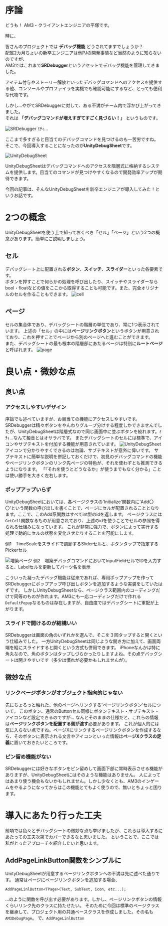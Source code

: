 # 序論
どうも！ AM3・クライアントエンジニアの平塚です。

時に、

皆さんのプロジェクトでは **デバッグ機能** どうされてますでしょうか？<br>
配属2カ月ちょいの新卒エンジニアは他PJの開発事情など当然のように知らないのですが、<br>
AM3ではこれまで**SRDebugger**というアセットでデバッグ機能を管理してきました。

アイテム付与やストーリー解放といったデバッグコマンドへのアクセスを提供する他、コンソールやプロファイラを実機でも確認可能にするなど、とっても便利な代物です。

しかし...やがてSRDebuggerに対して、ある不満がチーム内で浮かび上がってきました。<br>
それは **「デバッグコマンドが増えすぎてすごく見づらい！」** というものです。

![SRDebugger](https://raw.githubusercontent.com/kamahir0/TechArticle/master/UnityDebugSheetStart/IMG_7799.PNG)
ﾐﾁｨ...

ここまで多すぎると目当てのデバッグコマンドを見つけるのも一苦労ですね。
そこで、今回導入することになったのが**UnityDebugSheet**です。

![UnityDebugSheet](https://raw.githubusercontent.com/kamahir0/TechArticle/master/UnityDebugSheetStart/IMG_7800.PNG)

UnityDebugSheetはデバッグコマンドへのアクセスを階層式に格納するシステムを提供します。目当てのコマンドが見つけやすくなるので開発効率アップが期待できます。

今回の記事は、そんなUnityDebugSheetを新卒エンジニアが導入してみた！というお話です。

# 2つの概念
UnityDebugSheetを使う上で知っておくべき「セル」「ページ」という2つの概念があります。簡単にご説明しましょう。

## セル
デバッグシート上に配置される**ボタン**、**スイッチ**、**スライダー**といった各要素です。<br>
ボタンを押すことで何らかの処理を呼び出したり、スイッチやスライダーならbool・floatなどの値をここから取得することも可能です。また、完全オリジナルのセルを作ることもできます。
![cell](https://raw.githubusercontent.com/kamahir0/TechArticle/master/UnityDebugSheetStart/IMG_3791.PNG)

## ページ
セルの集合体であり、デバッグシートの階層の単位であり、常に1つ表示されています。
上述の「セル」の中には**ページリンクボタン**というボタンが用意されており、これを押すことでページから別のページへと進むことができます。<br>
また、デバッグシートの最も根本の階層部にあたるページは特別に**ルートページ**と呼ばれます。
![page](https://raw.githubusercontent.com/kamahir0/TechArticle/master/UnityDebugSheetStart/IMG_3790.PNG)

# 良い点・微妙な点
## 良い点
### アクセスしやすいデザイン
序論でも述べていますが、お目当ての機能にアクセスしやすいです。
SRDebuggerは精々ボタンをやんわりグループ分けする程度しかできませんでしたが、UnityDebugSheetは階層式なので同じ画面中に並ぶボタンを絞れます。ﾐﾁｨ...なんて擬音とはオサラバです。
またデバッグシートのセルには標準で、アイコンやサブテキストを付加する機能が用意されています。
![UnityDebugSheet](https://raw.githubusercontent.com/kamahir0/TechArticle/master/UnityDebugSheetStart/IMG_7800.PNG)
アイコンで分かりやすくできるのは勿論、サブテキストが意外に偉いです。
サブテキストに簡単な説明を併記しておくだけで、初見のデバッグコマンドの機能やページリンクボタンのリンク先ページの特色が、それを使わずとも推測できるようになります。
「『それを使うとどうなるか』が使うまでもなく分かる」ことは使い勝手を大きく左右します。

### ポップアップいらず
UnityDebugSheetにおいては、各ページクラスの'Initialize'関数内に'Add〇〇'という関数の呼び出しを書くことで、ページにセルが配置されることとなります。ここで、このAdd系関数はすべてint型のidを返します。
ページクラスには`GetCell`関数なるものが用意されており、上述のidを使うことでセルの参照を得られる仕組みになっています。
これが非常に強力で、ボタンによって実行する処理で動的にセルの状態を変化させたりすることを可能にします。

例1　TimeScaleをスライドで調節するSliderセルと、ボタンタップで指定するPickerセル

![増築ページ](https://raw.githubusercontent.com/kamahir0/TechArticle/master/UnityDebugSheetStart/IMG_7839.PNG)
例2　増築デバッグコマンドにおいてInputFieldセルでIDを入力すると、Labelセルを更新してパーツ名を表示

こういった凝ったデバッグ機能は従来であれば、専用ポップアップを作ってSRDebuggerにポップアップ呼び出しボタンを追加するような実装をしていたはずです。
しかしUnityDebugSheetなら、ページクラス範囲内のコーディングだけで同等のものが作れます。AM3にも一応コーディングだけで作れる`DefaultPopup`なるものは存在しますが、自由度ではデバッグシートに軍配が上がります。

### スライドで開けるのが結構いい
SRDebuggerは画面の角のいずれかを選んで、そこを３回タップすると開くという仕組みでした。
一方UnityDebugSheetは同じような開き方に加えて、画面両端を縦にスライドすると開くという方式も併用できます。
iPhoneなんかは特に角丸なので、角のボタンはタップしづらかったりしますよね。その点デバッグシートは開きやすいです（多少は慣れが必要かもしれませんが）。

## 微妙な点
### リンクページボタンがオブジェクト指向的じゃない
先にちょろっと触れた、他のページへリンクする'ページリンクボタン'セルについて。
このボタン、通常のButtonセル同様にボタンテキスト・サブテキスト・アイコンなど設定できるのですが...
なんとそのままの仕様だと、これらの情報は**ページリンクボタンを配置する側が渡す**必要があります。
これが個人的には気に入らない点ですね。ページXにリンクするページリンクボタンを作成するなら、そのボタンに表示される文言やアイコンといった情報は**ページXクラスの定義**に置いておきたいところです。

### ピン留め機能がない
SRDebuggerには好きなボタンをピン留めして画面下部に常時表示させる機能がありますが、UnityDebugSheetにはそのような機能はありません。
人によってはあまり使う機会もないかもしれません。しかし少なくとも、AM3のインゲームをやるようになってからはこの機能とてもよく使うので、無いとちょっと困ります。

# 導入にあたり行った工夫
前項では色々とデバッグシートの微妙な点も挙げましたが、これらは導入するにあたっての工夫次第でカバーできるなと思いました。
ということで、ここでは私がとったアプローチを紹介したいと思います。
## AddPageLinkButton関数をシンプルに
UnityDebugSheetが用意するページリンクボタンへの不満は先に述べた通りです。
通常はページにページリンクボタンを追加する場合、

`AddPageLinlButton<TPage>(Text, SubText, icon, etc...);`

...のように関数を呼び出す必要があります。しかし、ページリンクボタンの情報くらいリンク先のクラスに持たせたい。
そのために今回は標準のページクラスを継承して、プロジェクト用の共通ベースクラスを作成しました。その名も`AM3DebugPage`。
で、`AddPageLinlButton`
